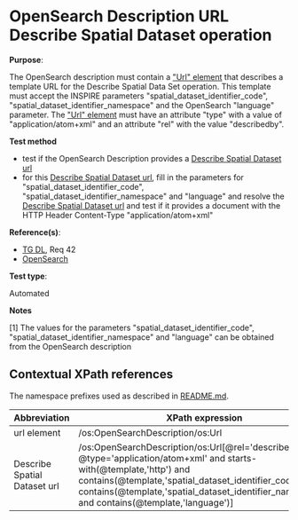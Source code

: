 # OpenSearch Description URL Describe Spatial Dataset operation

**Purpose**:

The OpenSearch description must contain a ["Url" element](#urlelement) that describes a template URL for the Describe Spatial Data Set operation. This template must accept the INSPIRE parameters "spatial_dataset_identifier_code", "spatial_dataset_identifier_namespace" and the OpenSearch "language" parameter. The ["Url" element](#urlelement) must have an attribute "type" with a value of "application/atom+xml" and an attribute "rel" with the value "describedby".

**Test method**

* test if the OpenSearch Description provides a [Describe Spatial Dataset url](#describespatialdataseturl)
* for this [Describe Spatial Dataset url](#describespatialdataseturl), fill in the parameters for "spatial_dataset_identifier_code", "spatial_dataset_identifier_namespace" and "language" and resolve the [Describe Spatial Dataset url](#describespatialdataseturl) and test if it provides a document with the HTTP Header Content-Type "application/atom+xml"

**Reference(s)**:

* [TG DL](README.md#ref_TG_DL), Req 42
* [OpenSearch](README.md#ref_opensearch)

**Test type**:

Automated

**Notes**

[1] The values for the parameters "spatial_dataset_identifier_code", "spatial_dataset_identifier_namespace" and "language" can be obtained from the OpenSearch description

## Contextual XPath references

The namespace prefixes used as described in [README.md](README.md#namespaces).

Abbreviation                                               |  XPath expression
---------------------------------------------------------- | -------------------------------------------------------------------------
url element <a name="urlelement"></a> | /os:OpenSearchDescription/os:Url
Describe Spatial Dataset url <a name="describespatialdataseturl"></a> | /os:OpenSearchDescription/os:Url[@rel='describedby' and @type='application/atom+xml' and starts-with(@template,'http') and contains(@template,'spatial_dataset_identifier_code') and contains(@template,'spatial_dataset_identifier_namespace') and contains(@template,'language')]
